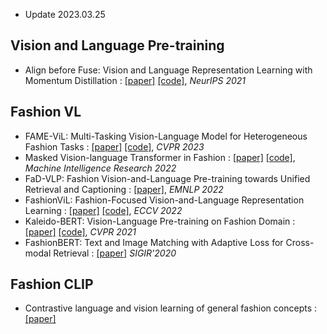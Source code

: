 
* Update 2023.03.25

## Vision and Language Pre-training
* Align before Fuse: Vision and Language Representation Learning with Momentum Distillation : [[paper]](https://arxiv.org/abs/2107.07651) [[code]](https://github.com/salesforce/ALBEF), *NeurIPS 2021*


## Fashion VL
* FAME-ViL: Multi-Tasking Vision-Language Model for Heterogeneous Fashion Tasks : [[paper]](https://arxiv.org/abs/2303.02483) [[code]](https://github.com/BrandonHanx/FAME-ViL), *CVPR 2023*
* Masked Vision-language Transformer in Fashion : [[paper]](https://arxiv.org/abs/2210.15110) [[code]](https://github.com/GewelsJI/MVLT), *Machine Intelligence Research 2022*
* FaD-VLP: Fashion Vision-and-Language Pre-training towards Unified Retrieval and Captioning : [[paper]](https://arxiv.org/abs/2210.15028), *EMNLP 2022*
* FashionViL: Fashion-Focused Vision-and-Language Representation Learning : [[paper]](https://arxiv.org/abs/2207.08150) [[code]](https://github.com/BrandonHanx/mmf), *ECCV 2022*
* Kaleido-BERT: Vision-Language Pre-training on Fashion Domain : [[paper]]([https://arxiv.org/abs/2207.08150](https://openaccess.thecvf.com/content/CVPR2021/papers/Zhuge_Kaleido-BERT_Vision-Language_Pre-Training_on_Fashion_Domain_CVPR_2021_paper.pdf)) [[code]](https://github.com/mczhuge/Kaleido-BERT), *CVPR 2021*
* FashionBERT: Text and Image Matching with Adaptive Loss for Cross-modal Retrieval : [[paper]](https://arxiv.org/abs/2005.09801) *SIGIR'2020*


## Fashion CLIP
* Contrastive language and vision learning of general fashion concepts : [[paper]](https://www.nature.com/articles/s41598-022-23052-9)
